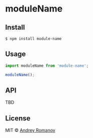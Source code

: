 # moduleName

## Install

```
$ npm install module-name
```

## Usage

```js
import moduleName from 'module-name';

moduleName();
```

## API

TBD

## License

MIT © [Andrey Romanov](http://andreyromanov.com)
